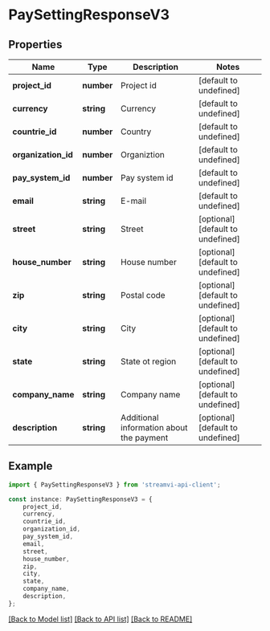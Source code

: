 # PaySettingResponseV3


## Properties

Name | Type | Description | Notes
------------ | ------------- | ------------- | -------------
**project_id** | **number** | Project id | [default to undefined]
**currency** | **string** | Currency | [default to undefined]
**countrie_id** | **number** | Country | [default to undefined]
**organization_id** | **number** | Organiztion | [default to undefined]
**pay_system_id** | **number** | Pay system id | [default to undefined]
**email** | **string** | E-mail | [default to undefined]
**street** | **string** | Street | [optional] [default to undefined]
**house_number** | **string** | House number | [optional] [default to undefined]
**zip** | **string** | Postal code | [optional] [default to undefined]
**city** | **string** | City | [optional] [default to undefined]
**state** | **string** | State ot region | [optional] [default to undefined]
**company_name** | **string** | Company name | [optional] [default to undefined]
**description** | **string** | Additional information about the payment | [optional] [default to undefined]

## Example

```typescript
import { PaySettingResponseV3 } from 'streamvi-api-client';

const instance: PaySettingResponseV3 = {
    project_id,
    currency,
    countrie_id,
    organization_id,
    pay_system_id,
    email,
    street,
    house_number,
    zip,
    city,
    state,
    company_name,
    description,
};
```

[[Back to Model list]](../README.md#documentation-for-models) [[Back to API list]](../README.md#documentation-for-api-endpoints) [[Back to README]](../README.md)
